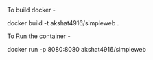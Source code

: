To build docker - 

docker build -t akshat4916/simpleweb .


To Run the container - 

docker run -p 8080:8080 akshat4916/simpleweb

